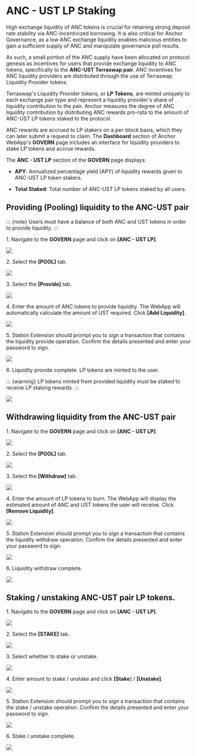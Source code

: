 # ANC - UST LP Staking

High exchange liquidity of ANC tokens is crucial for retaining strong deposit rate stability via ANC-incentivized borrowing. It is also critical for Anchor Governance, as a low ANC exchange liquidity enables malicious entities to gain a sufficient supply of ANC and manipulate governance poll results.

As such, a small portion of the ANC supply have been allocated on protocol genesis as incentives for users that provide exchange liquidity to ANC tokens, specifically to the **ANC-UST Terraswap pair**. ANC incentives for ANC liquidity providers are distributed through the use of Terraswap Liquidity Provider tokens.

Terraswap's Liquidity Provider tokens, or **LP Tokens**, are minted uniquely to each exchange pair type and represent a liquidity provider's share of liquidity contribution to the pair. Anchor measures the degree of ANC liquidity contribution by distributing ANC rewards pro-rata to the amount of ANC-UST LP tokens staked to the protocol.

ANC rewards are accrued to LP stakers on a per-block basis, which they can later submit a request to claim. The **Dashboard** section of Anchor WebApp's **GOVERN** page includes an interface for liquidity providers to stake LP tokens and accrue rewards.

The **ANC - UST LP** section of the **GOVERN** page displays:

* **APY**: Annualized percentage yield (APY) of liquidity rewards given to ANC-UST LP token stakers.

* **Total Staked**: Total number of ANC-UST LP tokens staked by all users.

## Providing (Pooling) liquidity to the ANC-UST pair

::: {note}
Users must have a balance of both ANC and UST tokens in order to provide liquidity.
:::

1\. Navigate to the **GOVERN** page and click on **\[ANC - UST LP]**.

![](../../../assets/Govern-LP-provide-1.png)

2\. Select the **\[POOL]** tab.

![](../../../assets/Govern-LP-provide-2.png)

3\. Select the **\[Provide]** tab.

![](../../../assets/Govern-LP-provide-3.png)

4\. Enter the amount of ANC tokens to provide liquidity. The WebApp will automatically calculate the amount of UST required. Click **\[Add Liquidity]**.

![](../../../assets/Govern-LP-provide-4.png)

5\. Station Extension should prompt you to sign a transaction that contains the liquidity provide operation. Confirm the details presented and enter your password to sign.

![](../../../assets/Govern-LP-provide-5.png)

6\. Liquidity provide complete. LP tokens are minted to the user.

::: {warning}
LP tokens minted from provided liquidity must be staked to receive LP staking rewards.
:::

![](../../../assets/Govern-LP-provide-6.png)

## Withdrawing liquidity from the ANC-UST pair

1\. Navigate to the **GOVERN** page and click on **\[ANC - UST LP]**.

![](../../../assets/Govern-LP-withdraw-1.png)

2\. Select the **\[POOL]** tab.

![](../../../assets/Govern-LP-withdraw-2.png)

3\. Select the **\[Withdraw]** tab.

![](../../../assets/Govern-LP-withdraw-3.png)

4\. Enter the amount of LP tokens to burn. The WebApp will display the estimated amount of ANC and UST tokens the user will receive. Click **\[Remove Liquidity]**.

![](../../../assets/Govern-LP-withdraw-4.png)

5\. Station Extension should prompt you to sign a transaction that contains the liquidity withdraw operation. Confirm the details presented and enter your password to sign.

![](../../../assets/Govern-LP-withdraw-5.png)

6\. Liquidity withdraw complete.

![](../../../assets/Govern-LP-withdraw-6.png)

## Staking / unstaking ANC-UST pair LP tokens.

1\. Navigate to the **GOVERN** page and click on **\[ANC - UST LP]**.

![](../../../assets/Govern-LP-stake-1.png)

2\. Select the **\[STAKE]** tab.

![](../../../assets/Govern-LP-stake-2.png)

3\. Select whether to stake or unstake.

![](../../../assets/Govern-LP-stake-3.png)

4\. Enter amount to stake / unstake and click **\[Stake**] / **\[Unstake]**.

![](../../../assets/Govern-LP-stake-4.png)

5\. Station Extension should prompt you to sign a transaction that contains the stake / unstake operation. Confirm the details presented and enter your password to sign.

![](../../../assets/Govern-LP-stake-5.png)

6\. Stake / unstake complete.

![](../../../assets/Govern-LP-stake-6.png)
